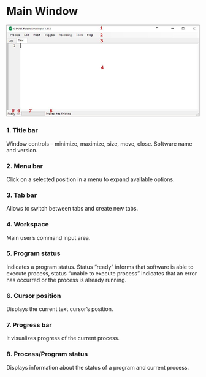 # Main Window

![alt text](https://github.com/G1ANT-Robot/G1ANT.Manual/blob/master/User-Interface/Images/main-window.jpg)

### 1. Title bar

Window controls – minimize, maximize, size, move, close.
Software name and version.

### 2. Menu bar

Click on a selected position in a menu to expand available options.

### 3. Tab bar

Allows to switch between tabs and create new tabs.

### 4. Workspace

Main user’s command input area.

### 5. Program status

Indicates a program status. Status “ready” informs that software is able to execute process, status “unable to execute process” indicates that an error has occurred or the process is already running.

### 6. Cursor position

Displays the current text cursor’s position.

### 7. Progress bar

It visualizes progress of the current process.

### 8. Process/Program status

Displays information about the status of a program and current process.
